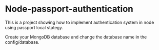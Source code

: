 # Node-passport-authentication
This is a project showing how to implement authentication system in node using passport local stategy.

Create your MongoDB database and change the database name in the config/database.
